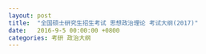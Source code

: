 ```yaml
---
layout: post
title:  "全国硕士研究生招生考试 思想政治理论 考试大纲(2017)"
date:   2016-9-5 00:00:00 +0800
categories: 考研 政治大纲
---
```


## 